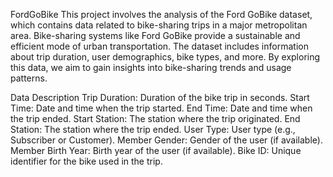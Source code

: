 FordGoBike
This project involves the analysis of the Ford GoBike dataset, which contains data related to bike-sharing trips in a major metropolitan area. Bike-sharing systems like Ford GoBike provide a sustainable and efficient mode of urban transportation. The dataset includes information about trip duration, user demographics, bike types, and more. By exploring this data, we aim to gain insights into bike-sharing trends and usage patterns.

Data Description
Trip Duration: Duration of the bike trip in seconds.
Start Time: Date and time when the trip started.
End Time: Date and time when the trip ended.
Start Station: The station where the trip originated.
End Station: The station where the trip ended.
User Type: User type (e.g., Subscriber or Customer).
Member Gender: Gender of the user (if available).
Member Birth Year: Birth year of the user (if available).
Bike ID: Unique identifier for the bike used in the trip.


